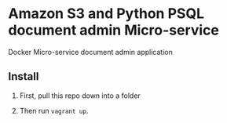 # Amazon S3 and Python PSQL document admin Micro-service
Docker Micro-service document admin application

## Install

1. First, pull this repo down into a folder

2. Then run `vagrant up`.
